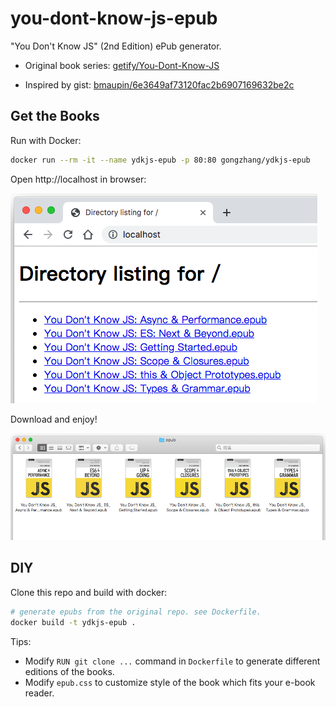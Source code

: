 # you-dont-know-js-epub
"You Don't Know JS" (2nd Edition) ePub generator.

- Original book series:
[getify/You-Dont-Know-JS](https://github.com/getify/You-Dont-Know-JS/tree/2nd-ed)

- Inspired by gist:
[bmaupin/6e3649af73120fac2b6907169632be2c](https://gist.github.com/bmaupin/6e3649af73120fac2b6907169632be2c)

## Get the Books

Run with Docker:

```sh
docker run --rm -it --name ydkjs-epub -p 80:80 gongzhang/ydkjs-epub
```

Open http://localhost in browser: 

![](res/webpage.png)

Download and enjoy!

![](res/epub.png)

## DIY

Clone this repo and build with docker:

```sh
# generate epubs from the original repo. see Dockerfile.
docker build -t ydkjs-epub .
```

Tips:

- Modify `RUN git clone ...` command in `Dockerfile` to generate different editions of the books.
- Modify `epub.css` to customize style of the book which fits your e-book reader.
